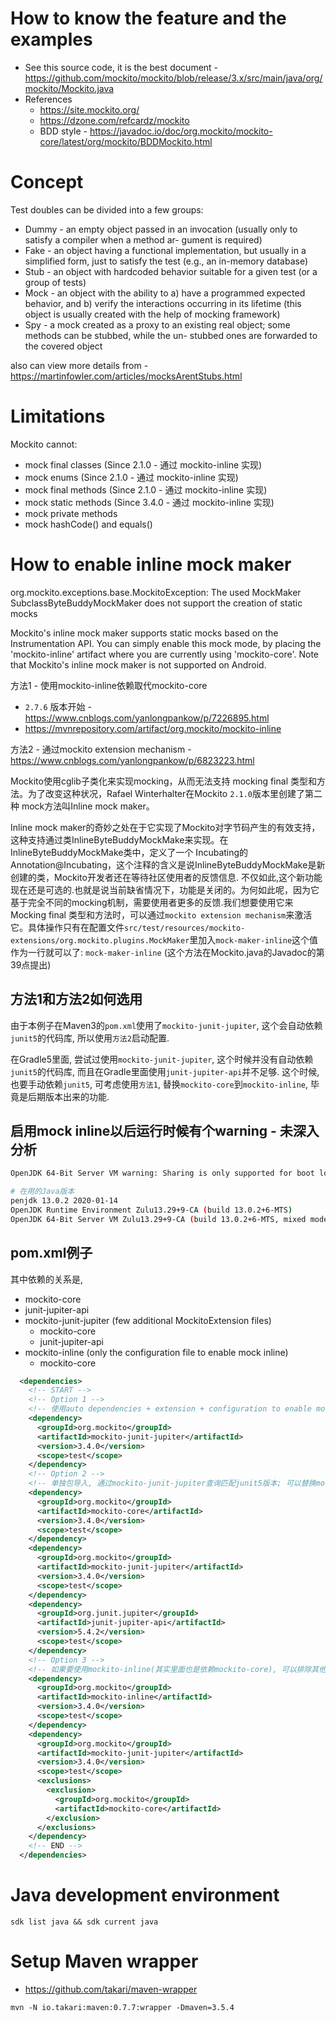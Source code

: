 # How to know the feature and the examples

- See this source code, it is the best document - <https://github.com/mockito/mockito/blob/release/3.x/src/main/java/org/mockito/Mockito.java>
- References
  - <https://site.mockito.org/>
  - <https://dzone.com/refcardz/mockito>
  - BDD style - <https://javadoc.io/doc/org.mockito/mockito-core/latest/org/mockito/BDDMockito.html>

# Concept

Test doubles can be divided into a few groups:

- Dummy - an empty object passed in an invocation (usually only to satisfy a compiler when a method ar- gument is required)
- Fake - an object having a functional implementation, but usually in a simplified form, just to satisfy the test (e.g., an in-memory database)
- Stub - an object with hardcoded behavior suitable for a given test (or a group of tests)
- Mock - an object with the ability to a) have a programmed expected behavior, and b) verify the interactions occurring in its lifetime (this object is usually created with the help of mocking framework)
- Spy - a mock created as a proxy to an existing real object; some methods can be stubbed, while the un- stubbed ones are forwarded to the covered object

also can view more details from - <https://martinfowler.com/articles/mocksArentStubs.html>

# Limitations

Mockito cannot:

- mock final classes (Since 2.1.0 - 通过 mockito-inline 实现)
- mock enums (Since 2.1.0 - 通过 mockito-inline 实现)
- mock final methods (Since 2.1.0 - 通过 mockito-inline 实现)
- mock static methods (Since 3.4.0 - 通过 mockito-inline 实现)
- mock private methods
- mock hashCode() and equals()

# How to enable inline mock maker

org.mockito.exceptions.base.MockitoException: 
The used MockMaker SubclassByteBuddyMockMaker does not support the creation of static mocks

Mockito's inline mock maker supports static mocks based on the Instrumentation API.
You can simply enable this mock mode, by placing the 'mockito-inline' artifact where you are currently using 'mockito-core'.
Note that Mockito's inline mock maker is not supported on Android.

方法1 - 使用mockito-inline依赖取代mockito-core

- `2.7.6` 版本开始 - <https://www.cnblogs.com/yanlongpankow/p/7226895.html>
- <https://mvnrepository.com/artifact/org.mockito/mockito-inline>

方法2 - 通过mockito extension mechanism - <https://www.cnblogs.com/yanlongpankow/p/6823223.html>

Mockito使用cglib子类化来实现mocking，从而无法支持 mocking final 类型和方法。为了改变这种状况，Rafael Winterhalter在Mockito `2.1.0`版本里创建了第二种 mock方法叫Inline mock maker。

Inline mock maker的奇妙之处在于它实现了Mockito对字节码产生的有效支持，这种支持通过类InlineByteBuddyMockMake来实现。在InlineByteBuddyMockMake类中，定义了一个 Incubating的Annotation@Incubating，这个注释的含义是说InlineByteBuddyMockMake是新创建的类，Mockito开发者还在等待社区使用者的反馈信息. 不仅如此,这个新功能现在还是可选的.也就是说当前缺省情况下，功能是关闭的。为何如此呢，因为它基于完全不同的mocking机制，需要使用者更多的反馈.我们想要使用它来Mocking final 类型和方法时，可以通过`mockito extension mechanism`来激活它。具体操作只有在配置文件`src/test/resources/mockito-extensions/org.mockito.plugins.MockMaker`里加入`mock-maker-inline`这个值作为一行就可以了: `mock-maker-inline` (这个方法在Mockito.java的Javadoc的第39点提出)

## 方法1和方法2如何选用

由于本例子在Maven3的`pom.xml`使用了`mockito-junit-jupiter`, 这个会自动依赖`junit5`的代码库, 所以使用`方法2`启动配置.

在Gradle5里面, 尝试过使用`mockito-junit-jupiter`, 这个时候并没有自动依赖`junit5`的代码库, 而且在Gradle里面使用`junit-jupiter-api`并不足够.
这个时候, 也要手动依赖`junit5`, 可考虑使用`方法1`, 替换`mockito-core`到`mockito-inline`, 毕竟是后期版本出来的功能.

## 启用mock inline以后运行时候有个warning - 未深入分析

```bash
OpenJDK 64-Bit Server VM warning: Sharing is only supported for boot loader classes because bootstrap classpath has been appended

# 在用的Java版本
penjdk 13.0.2 2020-01-14
OpenJDK Runtime Environment Zulu13.29+9-CA (build 13.0.2+6-MTS)
OpenJDK 64-Bit Server VM Zulu13.29+9-CA (build 13.0.2+6-MTS, mixed mode, sharing)
```

## pom.xml例子

其中依赖的关系是,

- mockito-core
- junit-jupiter-api
- mockito-junit-jupiter (few additional MockitoExtension files)
  - mockito-core
  - junit-jupiter-api
- mockito-inline (only the configuration file to enable mock inline)
  - mockito-core

```xml
  <dependencies>
    <!-- START -->
    <!-- Option 1 -->
    <!-- 使用auto dependencies + extension + configuration to enable mock inline -->
    <dependency>
      <groupId>org.mockito</groupId>
      <artifactId>mockito-junit-jupiter</artifactId>
      <version>3.4.0</version>
      <scope>test</scope>
    </dependency>
    <!-- Option 2 -->
    <!-- 单独包导入, 通过mockito-junit-jupiter查询匹配junit5版本; 可以替换mockito-core为mock inline -->
    <dependency>
      <groupId>org.mockito</groupId>
      <artifactId>mockito-core</artifactId>
      <version>3.4.0</version>
      <scope>test</scope>
    </dependency>
    <dependency>
      <groupId>org.mockito</groupId>
      <artifactId>mockito-junit-jupiter</artifactId>
      <version>3.4.0</version>
      <scope>test</scope>
    </dependency>
    <dependency>
      <groupId>org.junit.jupiter</groupId>
      <artifactId>junit-jupiter-api</artifactId>
      <version>5.4.2</version>
      <scope>test</scope>
    </dependency>
    <!-- Option 3 -->
    <!-- 如果要使用mockito-inline(其实里面也是依赖mockito-core), 可以排除其他的自动依赖 -->
    <dependency>
      <groupId>org.mockito</groupId>
      <artifactId>mockito-inline</artifactId>
      <version>3.4.0</version>
      <scope>test</scope>
    </dependency>
    <dependency>
      <groupId>org.mockito</groupId>
      <artifactId>mockito-junit-jupiter</artifactId>
      <version>3.4.0</version>
      <scope>test</scope>
      <exclusions>
        <exclusion>
          <groupId>org.mockito</groupId>
          <artifactId>mockito-core</artifactId>
        </exclusion>
      </exclusions>
    </dependency>
    <!-- END -->
  </dependencies>
```

# Java development environment

`sdk list java && sdk current java`

# Setup Maven wrapper

- https://github.com/takari/maven-wrapper

`mvn -N io.takari:maven:0.7.7:wrapper -Dmaven=3.5.4`
